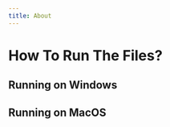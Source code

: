 ```yaml
---
title: About
---  
```


# How To Run The Files?  

## Running on Windows  



## Running on MacOS  



